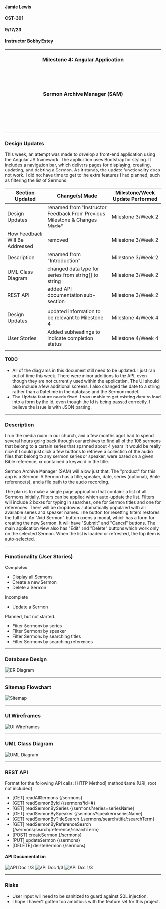 #### Jamie Lewis
#### CST-391
#### 9/17/23
#### Instructor Bobby Estey

---

<div style="text-align:center;"><h3>Milestone 4: Angular Application</h3></div>
<br>
<br>
<br>
<div style="text-align:center;"><h3>Sermon Archive Manager (SAM)</h3></div>
<br>
<br>
<br>
<br>
<br>

---

### Design Updates

This week, an attempt was made to develop a front-end application using the Angular JS framework. The application uses Bootstrap for styling. It includes a navigation bar, which delivers pages for displaying, creating, updating, and deleting a Sermon. As it stands, the update functionality does not work. I did not have time to get to the extra features I had planned, such as filtering the list of Sermons.

| Section Updated | Change(s) Made | Milestone/Week Update Performed
| -- | -- | -- |
| Design Updates | renamed from "Instructor Feedback From Previous Milestone & Changes Made" | Milestone 3/Week 2 |
| How Feedback Will Be Addressed | removed | Milestone 3/Week 2 |
| Description | renamed from "Introduction" | Milestone 3/Week 2 |
| UML Class Diagram | changed data type for series from string[] to string | Milestone 3/Week 2 |
| REST API | added API documentation sub-section | Milestone 3/Week 2 |
| | | |
| Design Updates | updated information to be relevant to Milestone 4 | Milestone 4/Week 4 |
| User Stories | Added subheadings to indicate completion status | Milestone 4/Week 4 |
| | | |
<!-- for future Milestone updates
| | | Milestone 5/Week 7 |
| | | Milestone 6/Week 8 |
-->

#### TODO
- All of the diagrams in this document still need to be updated. I just ran out of time this week. There were minor additions to the API, even though they are not currently used within the application. The UI should also include a few additional screens. I also changed the date to a string rather than a Datetime in the database and the Sermon model.
- The Update feature needs fixed. I was unable to get existing data to load into a form by the Id, even though the Id is being passed correctly. I believe the issue is with JSON parsing.

---

### Description

I run the media room in our church, and a few months ago I had to spend several hours going back through our archives to find all of the 108 sermons that belong to a certain series that spanned about 4 years. It would be really nice if I could just click a few buttons to retrieve a collection of the audio files that belong to any sermon series or speaker, were based on a given Bible reference, or contained a keyword in the title.

Sermon Archive Manager (SAM) will allow just that. The "product" for this app is a Sermon. A Sermon has a title, speaker,  date, series (optional), Bible reference(s), and a file path to the audio recording.

The plan is to make a single page application that contains a list of all Sermons initially. Filters can be applied which auto-update the list. Filters will include 2 boxes for typing in searches, one for Sermon titles and one for references. There will be dropdowns automatically populated with all available series and speaker names. The button for resetting filters restores the full list. An "Add Sermon" button opens a modal, which has a form for creating the new Sermon. It will have "Submit" and "Cancel" buttons. The main application view also has "Edit" and "Delete" buttons which work only on the selected Sermon. When the list is loaded or refreshed, the top item is auto-selected.

---

### Functionality (User Stories)

Completed

- Display all Sermons
- Create a new Sermon
- Delete a Sermon

Incomplete

- Update a Sermon

Planned, but not started.

- Filter Sermons by series
- Filter Sermons by speaker
- Filter Sermons by searching titles
- Filter Sermons by searching references

---

### Database Design

![ER Diagram](resources/ER%20Diagram.png)

---

### Sitemap Flowchart

![Sitemap](resources/Sitemap.png)

---

### UI Wireframes

![UI Wireframes](resources/UI%20Wireframes.png)

---

### UML Class Diagram

![UML Diagram](resources/UML%20Class%20Diagram.png)

---

### REST API

Format for the following API calls: [HTTP Method] methodName {URI, root not included}

- [GET] readAllSermons {/sermons}
- [GET] readSermonById {/sermons?id=#}
- [GET] readSermonBySeries {/sermons?series=seriesName}
- [GET] readSermonBySpeaker {/sermons?speaker=seriesName}
- [GET] readSermonByTitleSearch {/sermons/search/title/:searchTerm}
- [GET] readSermonByReferenceSearch {/sermons/search/reference/:searchTerm}
- [POST] createSermon {/sermons}
- [PUT] updateSermon {/sermons}
- [DELETE] deleteSermon {/sermons}

#### API Documentation

![API Doc 1/3](resources/api%20doc%201.png)
![API Doc 1/3](resources/api%20doc%202.png)
![API Doc 1/3](resources/api%20doc%203.png)

---

### Risks

- User input will need to be sanitized to guard against SQL injection.
- I hope I haven't gotten too ambitious with the feature set for this project.
